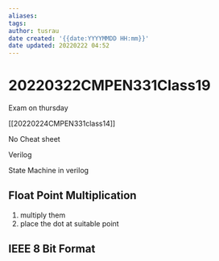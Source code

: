 ```yaml
---
aliases: 
tags:
author: tusrau
date created: '{{date:YYYYMMDD HH:mm}}'
date updated: 20220222 04:52
---
```


# 20220322CMPEN331Class19

Exam on thursday

[[20220224CMPEN331class14]]

No Cheat sheet

Verilog

State Machine in verilog

## Float Point Multiplication

1. multiply them
2. place the dot at suitable point

## IEEE 8 Bit Format


